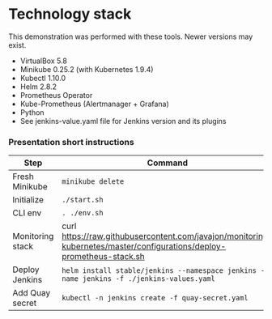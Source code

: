 # Technology stack #

This demonstration was performed with these tools. Newer versions may exist.

- VirtualBox 5.8
- Minikube 0.25.2 (with Kubernetes 1.9.4)
- Kubectl 1.10.0
- Helm 2.8.2
- Prometheus Operator
- Kube-Prometheus (Alertmanager + Grafana)
- Python
- See jenkins-value.yaml file for Jenkins version and its plugins

### Presentation short instructions

| Step                       | Command
|----------------------------|---------
| Fresh Minikube             | `minikube delete`
| Initialize                 | `./start.sh`
| CLI env                    | `. ./env.sh`
| Monitoring stack           | curl https://raw.githubusercontent.com/javajon/monitoring-kubernetes/master/configurations/deploy-prometheus-stack.sh | bash -s
| Deploy Jenkins             | `helm install stable/jenkins --namespace jenkins --name jenkins -f ./jenkins-values.yaml`
| Add Quay secret            | `kubectl -n jenkins create -f quay-secret.yaml`

